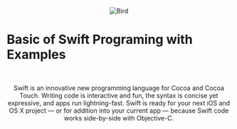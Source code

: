 <p align="center">
  <img src="https://devimages.apple.com.edgekey.net/swift/images/swift-hero.png" alt="Bird">
  <br>
 <H1>Basic of Swift Programing with Examples</H1>
  <br>
</p>
<p align="center">Swift is an innovative new programming language for Cocoa and Cocoa Touch. Writing code is interactive and fun, the syntax is concise yet expressive, and apps run lightning-fast. Swift is ready for your next iOS and OS X project — or for addition into your current app — because Swift code works side-by-side with Objective-C.</p>
